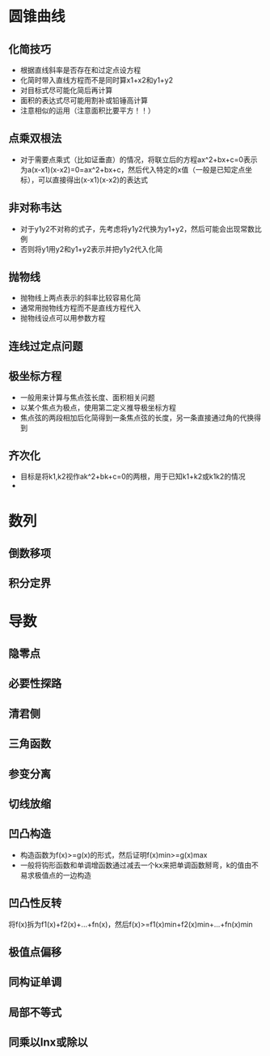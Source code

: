 # 圆锥曲线
## 化简技巧
+ 根据直线斜率是否存在和过定点设方程
+ 化简时带入直线方程而不是同时算x1+x2和y1+y2
+ 对目标式尽可能化简后再计算
+ 面积的表达式尽可能用割补或铅锤高计算
+ 注意相似的运用（注意面积比要平方！！）
## 点乘双根法
+ 对于需要点乘式（比如证垂直）的情况，将联立后的方程ax^2+bx+c=0表示为a(x-x1)(x-x2)=0=ax^2+bx+c，然后代入特定的x值（一般是已知定点坐标），可以直接得出(x-x1)(x-x2)的表达式
## 非对称韦达
+ 对于y1y2不对称的式子，先考虑将y1y2代换为y1+y2，然后可能会出现常数比例
+ 否则将y1用y2和y1+y2表示并把y1y2代入化简
## 抛物线
+ 抛物线上两点表示的斜率比较容易化简
+ 通常用抛物线方程而不是直线方程代入
+ 抛物线设点可以用参数方程
## 连线过定点问题
## 极坐标方程
+ 一般用来计算与焦点弦长度、面积相关问题
+ 以某个焦点为极点，使用第二定义推导极坐标方程
+ 焦点弦的两段相加后化简得到一条焦点弦的长度，另一条直接通过角的代换得到
## 齐次化
+ 目标是将k1,k2视作ak^2+bk+c=0的两根，用于已知k1+k2或k1k2的情况
+
# 数列
## 倒数移项
## 积分定界
# 导数
## 隐零点
## 必要性探路
## 清君侧
## 三角函数
## 参变分离
## 切线放缩
## 凹凸构造
+ 构造函数为f(x)>=g(x)的形式，然后证明f(x)min>=g(x)max
+ 一般将钩形函数和单调增函数通过减去一个kx来把单调函数掰弯，k的值由不易求极值点的一边构造
## 凹凸性反转
将f(x)拆为f1(x)+f2(x)+...+fn(x)，然后f(x)>=f1(x)min+f2(x)min+...+fn(x)min
## 极值点偏移
## 同构证单调
## 局部不等式
## 同乘以lnx或除以
